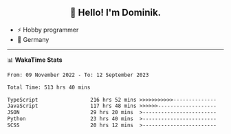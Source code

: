 <h2 align="center">👋 Hello! I'm Dominik.</h2>

- ⚡ Hobby programmer
- 📍 Germany

---
📊 **WakaTime Stats**
<!--START_SECTION:waka-->

```txt
From: 09 November 2022 - To: 12 September 2023

Total Time: 513 hrs 40 mins

TypeScript                 216 hrs 52 mins >>>>>>>>>>>--------------   42.22 %
JavaScript                 117 hrs 48 mins >>>>>>-------------------   22.93 %
JSON                       29 hrs 20 mins  >------------------------   05.71 %
Python                     23 hrs 40 mins  >------------------------   04.61 %
SCSS                       20 hrs 12 mins  >------------------------   03.93 %
```

<!--END_SECTION:waka-->
